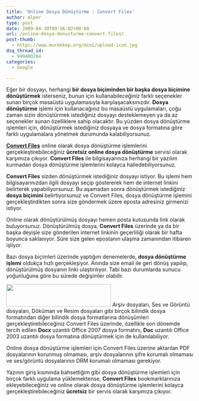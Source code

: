 ```yaml
---
title: 'Online Dosya Dönüştürme : Convert Files'
author: Alper
type: post
date: 2009-04-30T09:56:02+00:00
url: /online-dosya-donusturme-convert-files/
post-thumb:
  - https://www.murekkep.org/mini/upload-icon.jpg
dsq_thread_id:
  - 949480204
categories:
  - Google

---
```

Eğer bir dosyayı, herhangi **bir dosya biçiminden bir başka dosya biçimine dönüştürmek** isterseniz, bunun için kullanabileceğiniz farklı seçenekler sunan birçok masaüstü uygulamasıyla karşılaşacaksınızdır. **Dosya dönüştürme** işlemi için kullanacağınız bu masaüstü uygulamaları, çoğu zaman sizin dönüştürmek istediğiniz dosyayı desteklemeyen ya da az seçenekler sunan özelliklere sahip olacaktır. Bu yüzden dosya dönüştürme işlemleri için, dönüştürmek istediğiniz dosyaya ve dosya formatına göre farklı uygulamalara yönelmek durumunda kalabiliyorsunuz. 

**<a href="https://www.convertfiles.com/" target="_blank">Convert Files</a>** online olarak dosya dönüştürme işlemlerini gerçekleştirebileceğiniz **ücretsiz online dosya dönüştürme** servisi olarak karşımıza çıkıyor. **Convert Files** ile bilgisayarınıza herhangi bir yazılım kurmadan dosya dönüştürme işlemlerini kolayca halledebiliyorsunuz. 

**Convert Files** sizden dönüştürmek istediğiniz dosyayı istiyor. Bu işlemi hem bilgisayarınızdan ilgili dosyayı seçip göstererek hem de internet linkini belirterek yapabiliyorsunuz. Bu aşamadan sonra dönüştürmek istediğiniz **dosya biçimini** belirtiyorsunuz ve Convert Files, dosya dönüştürme işlemini gerçekleştirdikten sonra size göndermek üzere eposta adresiniz girmenizi istiyor. 

Online olarak dönüştürülmüş dosyayı hemen posta kutusunda link olarak buluyorsunuz. Dönüştürülmüş dosya, **Convert Files** üzerinde ya da bir başka deyişle size gönderilen internet linkinin geçerliliği olarak bir hafta boyunca saklanıyor. Süre size gelen epostanın ulaşma zamanından itibaren işliyor. 

Bazı dosya biçimleri üzerinde yaptığım denemelerde, **dosya dönüştürme işlemi** oldukça hızlı gerçekleşiyor. Anında size email ile geri dönüş yapılıp, dönüştürülmüş dosyanın linki ulaştırılıyor. Tabi bazı durumlarda sunucu yoğunluğuna göre bu sürede değişimler olabilir. 

<img alt="" src="https://www.convertfiles.com/images/logo.gif" title="Convert Files" class="alignright" width="280" height="60" /> Arşiv dosyaları, Ses ve Görüntü dosyaları, Döküman ve Resim dosyaları gibi birçok bilindik dosya formatından diğer bilindik dosya formatlarına dönüşümleri gerçekleştirebileceğiniz Convert Files üzerinde, özellikle son dönemde tercih edilen **Docx** uzantılı Office 2007 dosya formatını, **Doc** uzantılı Office 2003 uzantılı dosya formatına dönüştürmek için de kullanılabiliyor. 

Online dosya dönüştürme işlemleri için Convert Files üzerine aktarılan PDF dosyalarının korunmuş olmaması, arşiv dosyalarının şifre korumalı olmaması ve ses/görüntü dosyalarının DRM korumalı olmaması gerekiyor. 

Yazının giriş kısmında bahsettiğim gibi dosya dönüştürme işlemleri için birçok farklı uygulama yüklemektense, **Convert Files** bookmarklarınıza ekleyebileceğiniz ve online olarak dosya dönüştürme işlemlerini kolayca gerçekleştirebileceğiniz **ücretsiz** bir servis olarak karşımıza çıkıyor.